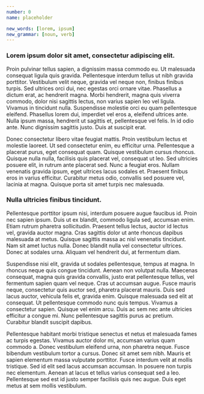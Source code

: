 ```yaml
---
number: 0
name: placeholder

new_words: [lorem, ipsum]
new_grammar: [noun, verb]
---
```


### Lorem ipsum dolor sit amet, consectetur adipiscing elit.
Proin pulvinar tellus sapien, a dignissim massa commodo eu. Ut malesuada consequat ligula quis gravida. Pellentesque interdum tellus ut nibh gravida porttitor. Vestibulum velit neque, gravida vel neque non, finibus finibus turpis. Sed ultrices orci dui, nec egestas orci ornare vitae. Phasellus a dictum erat, ac hendrerit magna. Morbi hendrerit, magna quis viverra commodo, dolor nisi sagittis lectus, non varius sapien leo vel ligula. Vivamus in tincidunt nulla. Suspendisse molestie orci eu quam pellentesque eleifend. Phasellus lorem dui, imperdiet vel eros a, eleifend ultrices ante. Nulla ipsum massa, hendrerit ut sagittis et, pellentesque vel felis. In id odio ante. Nunc dignissim sagittis justo. Duis at suscipit erat.

Donec consectetur libero vitae feugiat mattis. Proin vestibulum lectus et molestie laoreet. Ut sed consectetur enim, eu efficitur urna. Pellentesque a placerat purus, eget consequat quam. Quisque vestibulum cursus rhoncus. Quisque nulla nulla, facilisis quis placerat vel, consequat ut leo. Sed ultricies posuere elit, in rutrum ante placerat sed. Nunc a feugiat eros. Nullam venenatis gravida ipsum, eget ultrices lacus sodales et. Praesent finibus eros in varius efficitur. Curabitur metus odio, convallis sed posuere vel, lacinia at magna. Quisque porta sit amet turpis nec malesuada.

### Nulla ultricies finibus tincidunt.
Pellentesque porttitor ipsum nisi, interdum posuere augue faucibus id. Proin nec sapien ipsum. Duis ut ex blandit, commodo ligula sed, accumsan enim. Etiam rutrum pharetra sollicitudin. Praesent tellus lectus, auctor id lectus vel, gravida auctor magna. Cras sagittis dolor ut ante rhoncus dapibus malesuada at metus. Quisque sagittis massa ac nisl venenatis tincidunt. Nam sit amet luctus nulla. Donec blandit nulla vel consectetur ultrices. Donec at sodales urna. Aliquam vel hendrerit dui, at fermentum diam.

Suspendisse nisi elit, gravida ut sodales pellentesque, tempus at magna. In rhoncus neque quis congue tincidunt. Aenean non volutpat nulla. Maecenas consequat, magna quis gravida convallis, justo erat pellentesque tellus, vel fermentum sapien quam vel neque. Cras ut accumsan augue. Fusce mauris neque, consectetur quis auctor sed, pharetra placerat mauris. Duis sed lacus auctor, vehicula felis et, gravida enim. Quisque malesuada sed elit at consequat. Ut pellentesque commodo nunc quis tempus. Vivamus a consectetur sapien. Quisque vel enim arcu. Duis ac sem nec ante ultricies efficitur a congue mi. Nunc pellentesque sagittis purus ac pretium. Curabitur blandit suscipit dapibus.

Pellentesque habitant morbi tristique senectus et netus et malesuada fames ac turpis egestas. Vivamus auctor dolor mi, accumsan varius quam commodo a. Donec vestibulum eleifend urna, non pharetra neque. Fusce bibendum vestibulum tortor a cursus. Donec sit amet sem nibh. Mauris et sapien elementum massa vulputate porttitor. Fusce interdum velit at mollis tristique. Sed id elit sed lacus accumsan accumsan. In posuere non turpis nec elementum. Aenean at lacus et tellus varius consequat sed a leo. Pellentesque sed est id justo semper facilisis quis nec augue. Duis eget metus at sem mollis vestibulum.
